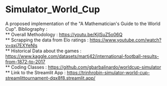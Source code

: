 # Simulator_World_Cup
A proposed implementation of the "A Mathematician's Guide to the World Cup".
Bibliography : \
** Overall Methodology : https://youtu.be/KjISuZ5o06Q \
** Scrapping the data from Elo ratings : https://www.youtube.com/watch?v=qxj7EXYeNls \
** Historical Data about the games : https://www.kaggle.com/datasets/martj42/international-football-results-from-1872-to-2017 \
** Coding Classes : https://github.com/gbarbalinardo/worldcup-simulator \
** Link to the Streamlit App : https://trinhrobin-simulator-world-cup-streamlittournament-dqx8f8.streamlit.app/ 

